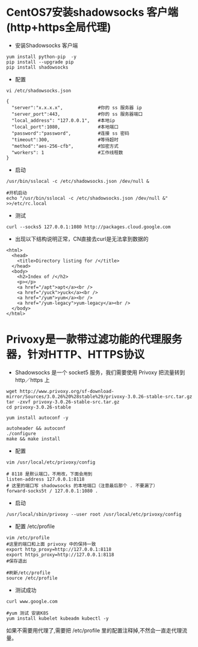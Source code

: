 # CentOS7安装shadowsocks 客户端(http+https全局代理)

- 安装Shadowsocks 客户端
```shell
yum install python-pip  -y
pip install --upgrade pip
pip install shadowsocks
```
- 配置
```shell
vi /etc/shadowsocks.json

{
  "server":"x.x.x.x",             #你的 ss 服务器 ip
  "server_port":443,              #你的 ss 服务器端口
  "local_address": "127.0.0.1",   #本地ip
  "local_port":1080,              #本地端口
  "password":"password",          #连接 ss 密码
  "timeout":300,                  #等待超时
  "method":"aes-256-cfb",         #加密方式
  "workers": 1                    #工作线程数
}
```
- 启动
```shell
/usr/bin/sslocal -c /etc/shadowsocks.json /dev/null &

#开机启动
echo "/usr/bin/sslocal -c /etc/shadowsocks.json /dev/null &" >>/etc/rc.local
```

- 测试
```shell
curl --socks5 127.0.0.1:1080 http://packages.cloud.google.com
```
- 出现以下结构说明正常，CN直接去curl是无法拿到数据的
``` shell
<html>
  <head>
    <title>Directory listing for /</title>
  </head>
  <body>
    <h2>Index of /</h2>
    <p></p>
    <a href="/apt">apt</a><br />
    <a href="/yuck">yuck</a><br />
    <a href="/yum">yum</a><br />
    <a href="/yum-legacy">yum-legacy</a><br />
  </body>
</html>
```

# Privoxy是一款带过滤功能的代理服务器，针对HTTP、HTTPS协议

- Shadowsocks 是一个 socket5 服务，我们需要使用 Privoxy 把流量转到 http／https 上
```shell
wget http://www.privoxy.org/sf-download-mirror/Sources/3.0.26%20%28stable%29/privoxy-3.0.26-stable-src.tar.gz
tar -zxvf privoxy-3.0.26-stable-src.tar.gz
cd privoxy-3.0.26-stable

yum install autoconf -y

autoheader && autoconf
./configure
make && make install
```
- 配置
```shell
vim /usr/local/etc/privoxy/config

# 8118 是默认端口，不用改，下面会用到
listen-address 127.0.0.1:8118   
# 这里的端口写 shadowsocks 的本地端口（注意最后那个 . 不要漏了）
forward-socks5t / 127.0.0.1:1080 .
```
- 启动
```shell
/usr/local/sbin/privoxy --user root /usr/local/etc/privoxy/config
```
- 配置 /etc/profile

```shell
vim /etc/profile
#这里的端口和上面 privoxy 中的保持一致
export http_proxy=http://127.0.0.1:8118
export https_proxy=http://127.0.0.1:8118
#保存退出

#刷新/etc/profile
source /etc/profile
```

- 测试成功

```shell 
curl www.google.com

#yum 测试 安装K8S 
yum install kubelet kubeadm kubectl -y
```
如果不需要用代理了,需要把 /etc/profile 里的配置注释掉,不然会一直走代理流量。
